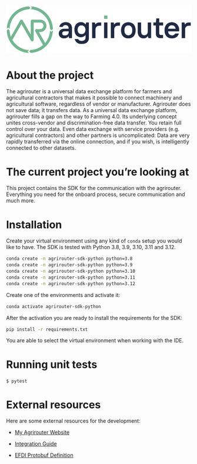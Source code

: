 ![agrirouter logo](./assets/images/agrirouter.svg)

# About the project

The agrirouter is a universal data exchange platform for farmers and
agricultural contractors that makes it possible to connect machinery
and agricultural software, regardless of vendor or manufacturer.
Agrirouter does not save data; it transfers data. As a universal data
exchange platform, agrirouter fills a gap on the way to Farming 4.0.
Its underlying concept unites cross-vendor and discrimination-free
data transfer. You retain full control over your data. Even data
exchange with service providers (e.g. agricultural contractors) and
other partners is uncomplicated: Data are very rapidly transferred via
the online connection, and if you wish, is intelligently connected to
other datasets.

# The current project you’re looking at

This project contains the SDK for the communication with the agrirouter.
Everything you need for the onboard process, secure communication and
much more.

# Installation

Create your virtual environment using any kind of `conda` setup you
would like to have. The SDK is tested with Python 3.8, 3.9, 3.10, 3.11 and
3.12.

``` bash
conda create -n agrirouter-sdk-python python=3.8
conda create -n agrirouter-sdk-python python=3.9
conda create -n agrirouter-sdk-python python=3.10
conda create -n agrirouter-sdk-python python=3.11
conda create -n agrirouter-sdk-python python=3.12
```

Create one of the environments and activate it:

``` bash
conda activate agrirouter-sdk-python
```

After the activation you are ready to install the requirements for the
SDK:

``` bash
pip install -r requirements.txt
```

You are able to select the virtual environment when working with the
IDE.

# Running unit tests

`$ pytest`

# External resources

Here are some external resources for the development:

- [My Agrirouter Website](https://my-agrirouter.com)

- [Integration
  Guide](https://github.com/DKE-Data/agrirouter-interface-documentation)

- [EFDI Protobuf Definition](https://www.aef-online.org)